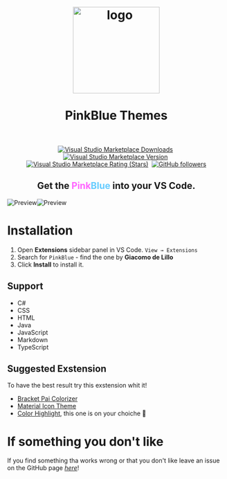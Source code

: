 <h1 align="center">
  <br>
    <img src="https://raw.githubusercontent.com/Giacomo002/PinkBlue-Vs-Code-Theme/main/images/icon/logo_250x250.png" alt="logo" width="200">
  <br><br>
  PinkBlue Themes
  <br>
  <br>
</h1>
<p align="center">
    <a href="https://marketplace.visualstudio.com/items?itemName=Giacomo002.pinkblue-theme"><img alt="Visual Studio Marketplace Downloads" src="https://img.shields.io/visual-studio-marketplace/d/giacomo002.pinkblue-theme?color=%20%23cc99ff" alt="Version"></a>&nbsp;
    <a href="https://marketplace.visualstudio.com/items?itemName=Giacomo002.pinkblue-theme"><img alt="Visual Studio Marketplace Version" src="https://img.shields.io/visual-studio-marketplace/v/giacomo002.pinkblue-theme?color=%20%23cc99ff" alt="Downloads"></a>&nbsp;
    <a href="https://marketplace.visualstudio.com/items?itemName=Giacomo002.pinkblue-theme"><img alt="Visual Studio Marketplace Rating (Stars)" src="https://img.shields.io/visual-studio-marketplace/stars/giacomo002.pinkblue-theme?color=%20%23cc99ff" alt="Ratings"></a>&nbsp;
    <a href="https://github.com/Giacomo002/PinkBlue-Vs-Code-Theme"><img alt="GitHub followers" src="https://img.shields.io/github/followers/Giacomo002?style=social" alt="Followers"></a>
</p>
<h2 align="center">Get the <span style="color:#ff66ff;">Pink</span><span style="color:#66ccff;">Blue</span> into your VS Code.</h2>


![Preview](https://github.com/Giacomo002/PinkBlue-Vs-Code-Theme/blob/main/images/bluedtheme.png?raw=true)![Preview](https://github.com/Giacomo002/PinkBlue-Vs-Code-Theme/blob/main/images/pinkbluetheme.png?raw=true)
# Installation

1. Open **Extensions** sidebar panel in VS Code. `View → Extensions`
2. Search for `PinkBlue` - find the one by **Giacomo de Lillo**
3. Click **Install** to install it.

## Support

-  C#
-  CSS
-  HTML
-  Java
-  JavaScript
-  Markdown
-  TypeScript
## Suggested Exstension

To have the best result try this exstension whit it!

- [Bracket Pai Colorizer](https://marketplace.visualstudio.com/items?itemName=CoenraadS.bracket-pair-colorizer)
- [Material Icon Theme](https://marketplace.visualstudio.com/items?itemName=Giacomo002.pinkblue-theme)
- [Color Highlight](https://marketplace.visualstudio.com/items?itemName=naumovs.color-highlight), this one is on your choiche :raised_hands:

# If something you don't like

If you find something tha works wrong or that you don't like leave an issue on the GitHub page [_here_](https://github.com/Giacomo002/PinkBlue-Vs-Code-Theme/issues)!


